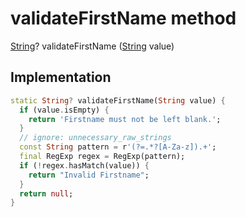 


# validateFirstName method








[String](https://api.flutter.dev/flutter/dart-core/String-class.html)? validateFirstName
([String](https://api.flutter.dev/flutter/dart-core/String-class.html) value)








## Implementation

```dart
static String? validateFirstName(String value) {
  if (value.isEmpty) {
    return 'Firstname must not be left blank.';
  }
  // ignore: unnecessary_raw_strings
  const String pattern = r'(?=.*?[A-Za-z]).+';
  final RegExp regex = RegExp(pattern);
  if (!regex.hasMatch(value)) {
    return "Invalid Firstname";
  }
  return null;
}
```







